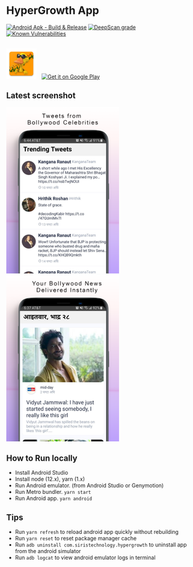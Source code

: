 # HyperGrowth App

[![Android Apk - Build & Release](https://github.com/siristechnology/hypergrowth-app/actions/workflows/android-build-publish.yml/badge.svg)](https://github.com/siristechnology/hypergrowth-app/actions/workflows/android-build-publish.yml)
[![DeepScan grade](https://deepscan.io/api/teams/5348/projects/7146/branches/66889/badge/grade.svg)](https://deepscan.io/dashboard#view=project&tid=5348&pid=7146&bid=66889)
[![Known Vulnerabilities](https://snyk.io/test/github/siristechnology/hypergrowth-app/badge.svg?targetFile=android/app/build.gradle)](https://snyk.io/test/github/siristechnology/hypergrowth-app?targetFile=android/app/build.gradle)

<br/>
<div>
<img src="android/app/src/main/res/mipmap-xxhdpi/ic_launcher.png" alt="screenshot-1" height="80" style="margin-right:10px"/>
<a href='https://play.google.com/store/apps/details?id=com.siristechnology.hypergrowth&pcampaignid=pcampaignidMKT-Other-global-all-co-prtnr-py-PartBadge-Mar2515-1' target='_blank' rel="noopener noreferrer"><img alt='Get it on Google Play' src='https://play.google.com/intl/en_us/badges/static/images/badges/en_badge_web_generic.png' height="80"/></a>
</div>
  
## Latest screenshot

<div>
<img src="assets/images/screenshot-1.png" alt="screenshot-1" width="300" style="margin-right:20px"/>
<img src="assets/images/screenshot-2.png" alt="screenshot-2" width="300"/>
</div>

## How to Run locally

-   Install Android Studio
-   Install node (12.x), yarn (1.x)
-   Run Android emulator. (from Android Studio or Genymotion)
-   Run Metro bundler. `yarn start`
-   Run Android app. `yarn android`

## Tips

-   Run `yarn refresh` to reload android app quickly without rebuilding
-   Run `yarn reset` to reset package manager cache
-   Run `adb uninstall com.siristechnology.hypergrowth` to uninstall app from the android simulator
-   Run `adb logcat` to view android emulator logs in terminal
